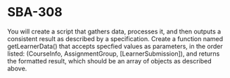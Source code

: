 # SBA-308
You will create a script that gathers data, processes it, and then outputs a consistent result as described by a specification. 
Create a function named getLearnerData() that accepts specfied values as parameters, in the order listed: (CourseInfo, AssignmentGroup, [LearnerSubmission]), and returns the formatted result, which should be an array of objects as described above.